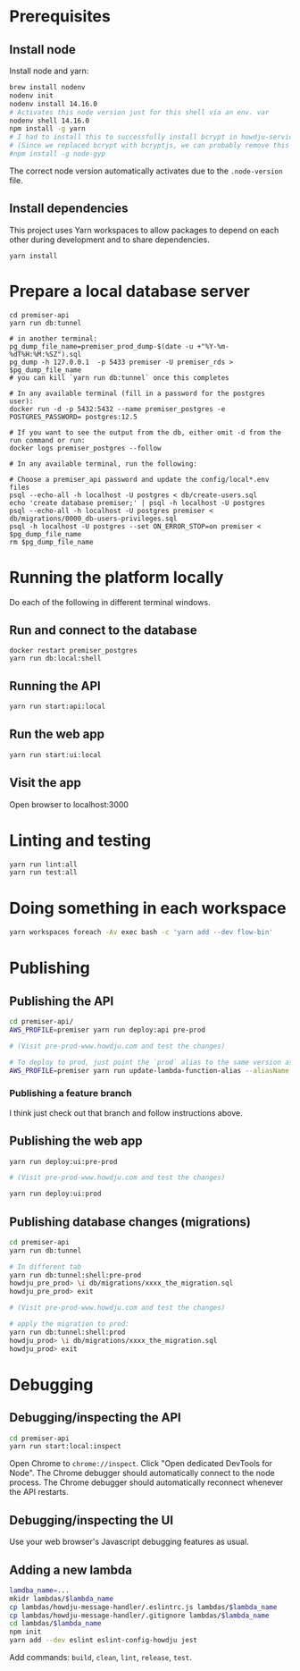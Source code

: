 # Prerequisites

## Install node

Install node and yarn:

```sh
brew install nodenv
nodenv init
nodenv install 14.16.0
# Activates this node version just for this shell via an env. var
nodenv shell 14.16.0
npm install -g yarn
# I had to install this to successfully install bcrypt in howdju-service-common
# (Since we replaced bcrypt with bcryptjs, we can probably remove this now.)
#npm install -g node-gyp
```

The correct node version automatically activates due to the `.node-version` file.

## Install dependencies

This project uses Yarn workspaces to allow packages to depend on each other during development and to share
dependencies.

```
yarn install
``` 

# Prepare a local database server

```
cd premiser-api
yarn run db:tunnel

# in another terminal:
pg_dump_file_name=premiser_prod_dump-$(date -u +"%Y-%m-%dT%H:%M:%SZ").sql
pg_dump -h 127.0.0.1  -p 5433 premiser -U premiser_rds > $pg_dump_file_name
# you can kill `yarn run db:tunnel` once this completes

# In any available terminal (fill in a password for the postgres user):
docker run -d -p 5432:5432 --name premiser_postgres -e POSTGRES_PASSWORD= postgres:12.5

# If you want to see the output from the db, either omit -d from the run command or run:
docker logs premiser_postgres --follow

# In any available terminal, run the following:

# Choose a premiser_api password and update the config/local*.env files
psql --echo-all -h localhost -U postgres < db/create-users.sql
echo 'create database premiser;' | psql -h localhost -U postgres
psql --echo-all -h localhost -U postgres premiser < db/migrations/0000_db-users-privileges.sql
psql -h localhost -U postgres --set ON_ERROR_STOP=on premiser < $pg_dump_file_name
rm $pg_dump_file_name
```

# Running the platform locally

Do each of the following in different terminal windows.

## Run and connect to the database 

```
docker restart premiser_postgres
yarn run db:local:shell
```

## Running the API
```sh
yarn run start:api:local
```

## Run the web app
```sh
yarn run start:ui:local
```

## Visit the app

Open browser to localhost:3000

# Linting and testing

```sh
yarn run lint:all
yarn run test:all
```

# Doing something in each workspace

```sh
yarn workspaces foreach -Av exec bash -c 'yarn add --dev flow-bin'
```

# Publishing

## Publishing the API

```sh
cd premiser-api/
AWS_PROFILE=premiser yarn run deploy:api pre-prod

# (Visit pre-prod-www.howdju.com and test the changes)

# To deploy to prod, just point the `prod` alias to the same version as the `pre-prod` alias
AWS_PROFILE=premiser yarn run update-lambda-function-alias --aliasName prod --newTarget pre-prod
```

### Publishing a feature branch

I think just check out that branch and follow instructions above.

## Publishing the web app
```sh
yarn run deploy:ui:pre-prod

# (Visit pre-prod-www.howdju.com and test the changes)

yarn run deploy:ui:prod
```

## Publishing database changes (migrations)

```sh
cd premiser-api
yarn run db:tunnel

# In different tab
yarn run db:tunnel:shell:pre-prod
howdju_pre_prod> \i db/migrations/xxxx_the_migration.sql
howdju_pre_prod> exit

# (Visit pre-prod-www.howdju.com and test the changes)

# apply the migration to prod:
yarn run db:tunnel:shell:prod
howdju_prod> \i db/migrations/xxxx_the_migration.sql
howdju_prod> exit
```

# Debugging

## Debugging/inspecting the API

```sh
cd premiser-api
yarn run start:local:inspect
```

Open Chrome to `chrome://inspect`.  Click "Open dedicated DevTools for Node".  The Chrome debugger should automatically
connect to the node process.  The Chrome debugger should automatically reconnect whenever the API restarts.

## Debugging/inspecting the UI

Use your web browser's Javascript debugging features as usual.

## Adding a new lambda

```sh
lamdba_name=...
mkidr lambdas/$lambda_name
cp lambdas/howdju-message-handler/.eslintrc.js lambdas/$lambda_name
cp lambdas/howdju-message-handler/.gitignore lambdas/$lambda_name
cd lambdas/$lambda_name
npm init
yarn add --dev eslint eslint-config-howdju jest
```

Add commands: `build`, `clean`, `lint`, `release`, `test`.
